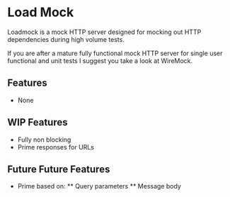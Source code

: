 # Load Mock

Loadmock is a mock HTTP server designed for mocking out HTTP dependencies during high volume tests.

If you are after a mature fully functional mock HTTP server for single user functional and unit tests I suggest you take a look at WireMock.

## Features

* None

## WIP Features

* Fully non blocking
* Prime responses for URLs

## Future Future Features

* Prime based on:
** Query parameters
** Message body
